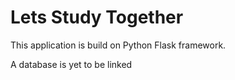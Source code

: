 # Lets Study Together
This application is build on Python Flask framework.

A database is yet to be linked
